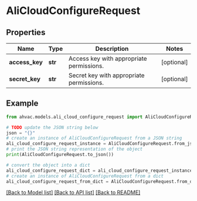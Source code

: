 # AliCloudConfigureRequest


## Properties

Name | Type | Description | Notes
------------ | ------------- | ------------- | -------------
**access_key** | **str** | Access key with appropriate permissions. | [optional] 
**secret_key** | **str** | Secret key with appropriate permissions. | [optional] 

## Example

```python
from ahvac.models.ali_cloud_configure_request import AliCloudConfigureRequest

# TODO update the JSON string below
json = "{}"
# create an instance of AliCloudConfigureRequest from a JSON string
ali_cloud_configure_request_instance = AliCloudConfigureRequest.from_json(json)
# print the JSON string representation of the object
print(AliCloudConfigureRequest.to_json())

# convert the object into a dict
ali_cloud_configure_request_dict = ali_cloud_configure_request_instance.to_dict()
# create an instance of AliCloudConfigureRequest from a dict
ali_cloud_configure_request_from_dict = AliCloudConfigureRequest.from_dict(ali_cloud_configure_request_dict)
```
[[Back to Model list]](../README.md#documentation-for-models) [[Back to API list]](../README.md#documentation-for-api-endpoints) [[Back to README]](../README.md)


